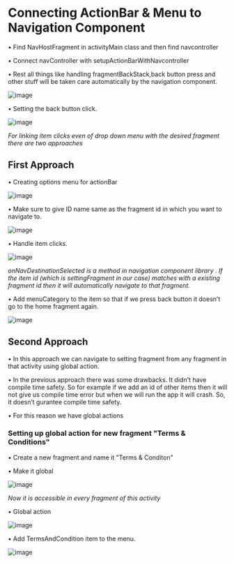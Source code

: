 # Connecting ActionBar & Menu to Navigation Component
	
  • Find NavHostFragment in activityMain class and then find navcontroller
	
  • Connect navController with setupActionBarWithNavcontroller
	
  • Rest all things like handling fragmentBackStack,back button press and other stuff will be taken care automatically by the navigation component.

![image](https://user-images.githubusercontent.com/66693732/117541206-69825500-b030-11eb-9b2f-8db57039a6cb.png)

• Setting the back button click.

![image](https://user-images.githubusercontent.com/66693732/117541234-89b21400-b030-11eb-92a4-68777a4698d6.png)

*For linking item clicks even of drop down menu with the desired fragment there are two approaches*

## First Approach
• Creating options menu for actionBar

![image](https://user-images.githubusercontent.com/66693732/117541246-9afb2080-b030-11eb-87f8-23b20d2fd38b.png)

• Make sure to give ID name same as the fragment id in which you want to navigate to.

![image](https://user-images.githubusercontent.com/66693732/117541268-b6fec200-b030-11eb-9e12-4bf2430fa78e.png)

• Handle item clicks.

![image](https://user-images.githubusercontent.com/66693732/117541285-cb42bf00-b030-11eb-85d5-7257900add8b.png)

*onNavDestinationSelected is a method in navigation component library .
If the item id (which is settingFragment in our case) matches with a existing fragment id then it will automatically navigate to that fragment.*

• Add menuCategory to the item so that if we press back button it doesn’t go to the home fragment again.

![image](https://user-images.githubusercontent.com/66693732/117541379-3ab8ae80-b031-11eb-9889-d355f0ab37cc.png)

## Second Approach

• In this approach we can navigate to setting fragment from any fragment in that activity using global action.

• In the previous approach there was some drawbacks. It didn't have compile time safety. So for example if we add an id of other items then it will not give us compile time error but when we will run the app it will crash. So, it doesn’t gurantee compile time safety.

• For this reason we have global actions
 ### Setting up global action for new fragment "Terms & Conditions"
 
 • Create a new fragment and name it "Terms & Conditon"

 • Make it global
 
 ![image](https://user-images.githubusercontent.com/66693732/117542152-1959c180-b035-11eb-8ee9-c9d7f84007b3.png)

*Now it is accessible in every fragment of this activity*

• Global action

![image](https://user-images.githubusercontent.com/66693732/117542193-48703300-b035-11eb-903d-eabdd4f3187f.png)

• Add TermsAndCondition item to the menu.

![image](https://user-images.githubusercontent.com/66693732/117542220-5b830300-b035-11eb-8376-8b728245df39.png)






